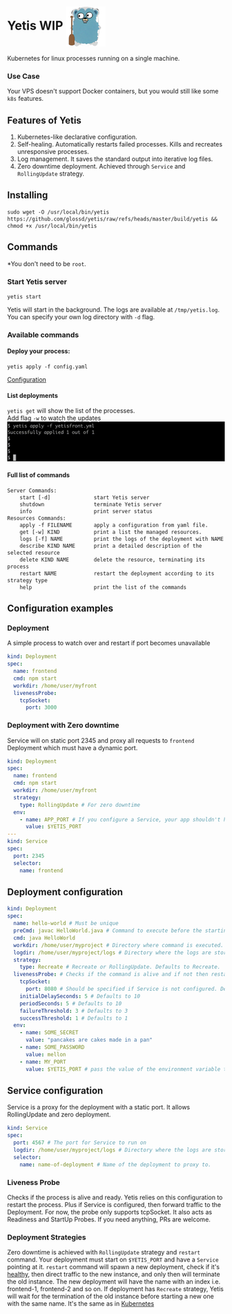 # Yetis WIP <img src=".github/yetigopher.png" width="92" align="center" alt="i"/>
Kubernetes for linux processes running on a single machine.

### Use Case
Your VPS doesn't support Docker containers, but you would still like some `k8s` features.

## Features of Yetis
1. Kubernetes-like declarative configuration.
2. Self-healing. Automatically restarts failed processes. Kills and recreates unresponsive processes.
3. Log management. It saves the standard output into iterative log files.
4. Zero downtime deployment. Achieved through `Service` and `RollingUpdate` strategy.

## Installing
```shell
sudo wget -O /usr/local/bin/yetis https://github.com/glossd/yetis/raw/refs/heads/master/build/yetis && chmod +x /usr/local/bin/yetis 
```
## Commands
*You don't need to be `root`.
### Start Yetis server
```shell
yetis start
```
Yetis will start in the background. The logs are available at `/tmp/yetis.log`. You can specify your own log directory with `-d` flag.
### Available commands
#### Deploy your process:
```shell
yetis apply -f config.yaml
``` 
[Configuration](#full-configuration)  

#### List deployments
`yetis get` will show the list of the processes.    
Add flag `-w` to watch the updates
![](.github/yetis-list-w.gif)

#### Full list of commands
```
Server Commands:
	start [-d]              start Yetis server
	shutdown                terminate Yetis server
	info                    print server status
Resources Commands:
	apply -f FILENAME       apply a configuration from yaml file.
	get [-w] KIND           print a list the managed resources.
	logs [-f] NAME          print the logs of the deployment with NAME
	describe KIND NAME      print a detailed description of the selected resource
	delete KIND NAME        delete the resource, terminating its process
	restart NAME            restart the deployment according to its strategy type 
	help                    print the list of the commands
```

## Configuration examples
### Deployment
A simple process to watch over and restart if port becomes unavailable
```yaml
kind: Deployment
spec:
  name: frontend
  cmd: npm start
  workdir: /home/user/myfront
  livenessProbe:
    tcpSocket:
      port: 3000
```
### Deployment with Zero downtime
Service will on static port 2345 and proxy all requests to `frontend` Deployment which must have a dynamic port.
```yaml
kind: Deployment
spec:
  name: frontend
  cmd: npm start
  workdir: /home/user/myfront
  strategy:
    type: RollingUpdate # For zero downtime
  env:
    - name: APP_PORT # If you configure a Service, your app shouldn't have a static port.
      value: $YETIS_PORT
---
kind: Service
spec:
  port: 2345
  selector:
    name: frontend
```

## Deployment configuration
```yaml
kind: Deployment
spec:
  name: hello-world # Must be unique
  preCmd: javac HelloWorld.java # Command to execute before the starting the process.  
  cmd: java HelloWorld
  workdir: /home/user/myproject # Directory where command is executed. Defaults to the path in 'apply -f'. 
  logdir: /home/user/myproject/logs # Directory where the logs are stored. Defaults to the path in 'apply -f'.
  strategy:
    type: Recreate # Recreate or RollingUpdate. Defaults to Recreate. 
  livenessProbe: # Checks if the command is alive and if not then restarts it
    tcpSocket:
      port: 8080 # Should be specified if Service is not configured. Defaults to $YETIS_PORT 
    initialDelaySeconds: 5 # Defaults to 10
    periodSeconds: 5 # Defaults to 10
    failureThreshold: 3 # Defaults to 3
    successThreshold: 1 # Defaults to 1
  env:
    - name: SOME_SECRET
      value: "pancakes are cakes made in a pan"
    - name: SOME_PASSWORD
      value: mellon
    - name: MY_PORT
      value: $YETIS_PORT # pass the value of the environment variable to another one.
```

## Service configuration
Service is a proxy for the deployment with a static port. It allows RollingUpdate and zero deployment.
```yaml
kind: Service
spec:
  port: 4567 # The port for Service to run on
  logdir: /home/user/myproject/logs # Directory where the logs are stored. Defaults to /tmp'.
  selector:
    name: name-of-deployment # Name of the deployment to proxy to.
```

### Liveness Probe
Checks if the process is alive and ready.  Yetis relies on this configuration to restart the process. Plus if Service is configured, then forward traffic to the Deployment. 
For now, the probe only supports tcpSocket. It also acts as Readiness and StartUp Probes. If you need anything, PRs are welcome.

### Deployment Strategies
Zero downtime is achieved with `RollingUpdate` strategy and `restart` command. Your deployment must start on `$YETIS_PORT` and have a `Service` pointing at it. `restart` command will spawn a new deployment, check if it's [healthy](#liveness-probe),
then direct traffic to the new instance, and only then will terminate the old instance. The new deployment will have the name with an index i.e. frontend-1, frontend-2 and so on.
If deployment has `Recreate` strategy, Yetis will wait for the termination of the old instance before starting a new one with the same name.
It's the same as in [Kubernetes](https://medium.com/@muppedaanvesh/rolling-update-recreate-deployment-strategies-in-kubernetes-️-327b59f27202)
